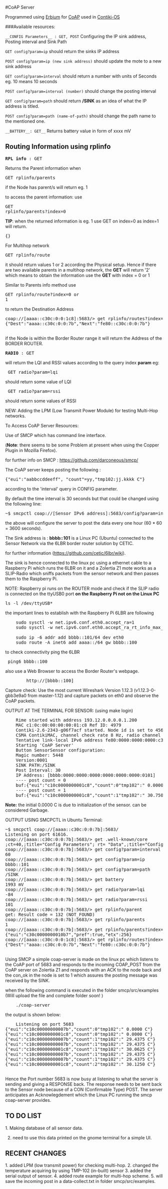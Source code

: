 #CoAP Server

Programmed using [Erbium](http://people.inf.ethz.ch/mkovatsc/erbium.php) for [CoAP](coap.technology) used in [Contiki-OS](https://www.contiki-os.org)

###Available resources:

`__CONFIG Parameters__ : GET, POST`
Configuring the IP sink address, Posting interval and Sink Path

`GET config?param=ip`
should return the sinks IP address

`POST config?param=ip (new sink address)`
should update the mote to a new sink address

`GET config?param=interval`
should return a number with units of Seconds eg. 10 means 10 seconds

`POST config?param=interval (number)`
should change the posting interval

`GET config?param=path`
should return __/SINK__ as an idea of what the IP address is titled.

`POST config?param=path (name-of-path)`
should change the path name to the mentioned one.


`__BATTERY__: GET__`
Returns battery value in form of xxxx mV
<h2>Routing Information using rplinfo</h2>

<pre><b>RPL info</b> : GET</pre>

Returns the Parent information when <pre>GET rplinfo/parents</pre>
if the Node has parent/s will return eg. 1

to access the parent information: use <pre>GET rplinfo/parents?index=0</pre>

<b>TIP</b>: when the returned information is eg. 1 use GET on index=0 as index=1 will return. 
 <pre>{}</pre>

For Multihop network
<pre>GET rplinfo/route</pre>
it should return values 1 or 2 according the Physical setup.
Hence if there are two available parents in a multihop network, the <b>GET</b> will return '2' which means to obtain the information use the <b> GET </b> with index = 0 or 1

Similar to Parents info method use <pre>GET rplinfo/route?index=0 or 1 </pre> to return the Destination Address
<pre>
coap://[aaaa::c30c:0:0:1c8]:5683/> get rplinfo/routes?index=0
{"Dest":"aaaa::c30c:0:0:7b","Next":"fe80::c30c:0:0:7b"}

</pre>

if the Node is within the Border Router range it will return the Address of the BORDER ROUTER.

<pre><b>RADIO</b> : GET</pre>
will return the LQI and RSSI values according to the query index <b>param</b>
eg:
<pre> GET radio?param=lqi </pre> should return some value of LQI
<pre> GET radio?param=rssi</pre> should return some values of RSSI

</b>NEW</b>: Adding the LPM (Low Transmit Power Module) for testing Multi-Hop networks.

To Access CoAP Server Resources:

Use of SMCP which has command line interface.

(<b>Note</b>: there seems to be some Problem at present when using the Copper Plugin in Mozilla Firefox).


for further info on SMCP : https://github.com/darconeous/smcp/

The CoAP server keeps posting the following :
<pre>{"eui":"aabbccddeeff", "count"=yy,"tmp102:jj.kkkk C"}</pre>
according to the 'interval' query in CONFIG parameter. 


By default the time interval is 30 seconds but that could be changed using the following line:

<pre>~$ smcpctl coap://[Sensor IPv6 address]:5683/config?param=interval 3600 </pre>


the above will configure the server to post the data every one hour (60 * 60  = 3600 seconds).
 
The Sink address is : <b>bbbb::101</b> is a Linux PC (Ubuntu) connected to the Sensor Network via the 6LBR border router solution by CETIC.

for further information (https://github.com/cetic/6lbr/wiki).

The sink is hence connected to the linux pc using a ethernet cable to a Raspberry Pi which runs the 6LBR on it and a Zolertia Z1 mote works as a SLIP-Radio which sniffs packets from the sensor network and then passes them to the Raspberry Pi.

NOTE: Raspberry pi runs on the ROUTER mode and check if the SLIP radio is connected on the ttyUSB0 port <b>on the Raspberry Pi not on the Linux PC</b>
<pre>ls -l /dev/ttyUSB*</pre>

the important lines to establish with the Raspberry Pi 6LBR are following

<pre>
	sudo sysctl -w net.ipv6.conf.eth0.accept_ra=1
	sudo sysctl -w net.ipv6.conf.eth0.accept_ra_rt_info_max_plen=64

	sudo ip -6 addr add bbbb::101/64 dev eth0
	sudo route -A inet6 add aaaa::/64 gw bbbb::100
</pre>

to check connectivity ping the 6LBR
<pre> ping6 bbbb::100</pre> 
also use a Web Browser to access the Border Router's webpage.
<pre>
		http://[bbbb::100]
</pre>

Capture check: 
Use the most current Wireshark Version 1.12.3 (v1.12.3-0-gbb3e9a0 from master-1.12)
and capture packets on eth0 and observe the CoAP packets.

OUTPUT AT THE TERMINAL FOR SENSOR: (using make login)
<pre>
	Rime started with address 193.12.0.0.0.0.1.200
	MAC c1:0c:00:00:00:00:01:c8 Ref ID: 4979
	Contiki-2.6-2343-g06f7acf started. Node id is set to 456.
	CSMA ContikiMAC, channel check rate 8 Hz, radio channel 26
	Tentative link-local IPv6 address fe80:0000:0000:0000:c30c:0000:0000:01c8
	Starting 'CoAP Server'
	Button SensorSensor configuration: 
	Magic number: 5448
	Version:0001
	SINK PATH:/SINK 
	Post Interval: 30 
	IP Address: [bbbb:0000:0000:0000:0000:0000:0000:0101]
	---- post count = 0
	buf:{"eui":"c10c0000000001c8","count":0"tmp102":" 0.0000 C"}
	---- post count = 1
	buf:{"eui":"c10c0000000001c8","count":1"tmp102":" 30.7500 C"}
</pre>

<b>Note:</b> the initial 0.0000 C is due to initialization of the sensor. can be considered Garbage.

OUTPUT USING SMCPCTL in Ubuntu Terminal:
<pre>
~$ smcpctl coap://[aaaa::c30c:0:0:7b]:5683/
Listening on port 61616.
coap://[aaaa::c30c:0:0:7b]:5683/> get .well-known/core
</.well-known/core>;ct=40,</config>;title="Config Parameters"; rt= "Data",</battig>;title="Config Parameters"; rt= "Data",</battery>;title="Battery status";rt="Battery",</radio>;title="RADIO: ?param=lqi|rssi";rt="RadioSensor",</rplinfo/parents>;title="PARENT INFO"; rt = "Data",</rplinfo/routes>;title="RPL ROUTE INFO"; rt="Data"
coap://[aaaa::c30c:0:0:7b]:5683/> get config?param=interval
60
coap://[aaaa::c30c:0:0:7b]:5683/> get config?param=ip
bbbb::101
coap://[aaaa::c30c:0:0:7b]:5683/> get config?param=path
/SINK
coap://[aaaa::c30c:0:0:7b]:5683/> get battery
1993 mV
coap://[aaaa::c30c:0:0:7b]:5683/> get radio?param=lqi
-84
coap://[aaaa::c30c:0:0:7b]:5683/> get radio?param=rssi
101
coap://[aaaa::c30c:0:0:7b]:5683/> get rplinfo/parent
get: Result code = 132 (NOT_FOUND)
coap://[aaaa::c30c:0:0:7b]:5683/> get rplinfo/parents
1
coap://[aaaa::c30c:0:0:7b]:5683/> get rplinfo/parents?index=0
{"eui":"c30c0000000010b7","pref":true,"etx":256}
coap://[aaaa::c30c:0:0:1c8]:5683/> get rplinfo/routes?index=0
{"Dest":"aaaa::c30c:0:0:7b","Next":"fe80::c30c:0:0:7b"}

</pre>

Using SMCP a simple coap-server is made on the linux pc which listens to the CoAP port of 5683 and responds to the incoming COAP_POST from the CoAP server on Zolertia Z1 and responds with an ACK to the node back and the con_ok in the node is set to 1 which assures the posting message was received by the SINK.

when the following command is executed in the folder smcp/src/examples
(Will upload the file and complete folder soon! )
<pre>
	./coap-server
</pre>

the output is shown below:
<pre>
	Listening on port 5683
{"eui":"c10c00000000007b","count":0"tmp102":" 0.0000 C"}
{"eui":"c10c0000000001c8","count":0"tmp102":" 0.0000 C"}
{"eui":"c10c00000000007b","count":1"tmp102":" 29.4375 C"}
{"eui":"c10c00000000007b","count":1"tmp102":" 29.4375 C"}
{"eui":"c10c0000000001c8","count":1"tmp102":" 30.0625 C"}
{"eui":"c10c00000000007b","count":1"tmp102":" 29.4375 C"}
{"eui":"c10c00000000007b","count":1"tmp102":" 29.4375 C"}
{"eui":"c10c0000000001c8","count":2"tmp102":" 30.1250 C"}

</pre>

Hence the Port number 5683 is now busy at listening to what the server is sending and giving a RESPONSE back. 
The response needs to be sent back to the Sensor node because of a CON (Confirmable Type) POST. The server anticipates an Acknowlegdement which the Linux PC running the smcp coap-server provides.


<h2>TO DO LIST</h2>
1. Making database of all sensor data.

2. need to use this data printed on the gnome terminal for a simple UI.

<h2>RECENT CHANGES</h2>
1. added LPM (low transmit power) for checking multi-hop.
2. changed the temperature acquiring by using TMP-102 (in-built) sensor
3. added the serial output of sensor.
4. added route example for multi-hop scheme.
5. will save the incoming post in a data-collect.txt in folder smcp/src/examples.



